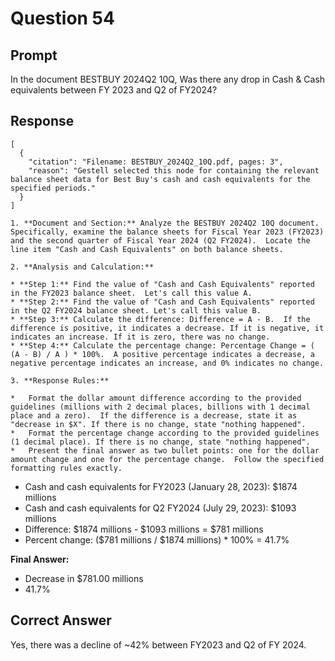 # Question 54

## Prompt

In the document BESTBUY 2024Q2 10Q, Was there any drop in Cash & Cash equivalents between FY 2023 and Q2 of FY2024?

## Response

```results
[
  {
    "citation": "Filename: BESTBUY_2024Q2_10Q.pdf, pages: 3",
    "reason": "Gestell selected this node for containing the relevant balance sheet data for Best Buy's cash and cash equivalents for the specified periods."
  }
]
```

```cot
1. **Document and Section:** Analyze the BESTBUY 2024Q2 10Q document. Specifically, examine the balance sheets for Fiscal Year 2023 (FY2023) and the second quarter of Fiscal Year 2024 (Q2 FY2024).  Locate the line item "Cash and Cash Equivalents" on both balance sheets.

2. **Analysis and Calculation:**

* **Step 1:** Find the value of "Cash and Cash Equivalents" reported in the FY2023 balance sheet.  Let's call this value A.
* **Step 2:** Find the value of "Cash and Cash Equivalents" reported in the Q2 FY2024 balance sheet. Let's call this value B.
* **Step 3:** Calculate the difference: Difference = A - B.  If the difference is positive, it indicates a decrease. If it is negative, it indicates an increase. If it is zero, there was no change.
* **Step 4:** Calculate the percentage change: Percentage Change = ( (A - B) / A ) * 100%.  A positive percentage indicates a decrease, a negative percentage indicates an increase, and 0% indicates no change.

3. **Response Rules:**

*   Format the dollar amount difference according to the provided guidelines (millions with 2 decimal places, billions with 1 decimal place and a zero).  If the difference is a decrease, state it as "decrease in $X". If there is no change, state "nothing happened".
*   Format the percentage change according to the provided guidelines (1 decimal place). If there is no change, state "nothing happened".
*   Present the final answer as two bullet points: one for the dollar amount change and one for the percentage change.  Follow the specified formatting rules exactly.

```

- Cash and cash equivalents for FY2023 (January 28, 2023): $1874 millions
- Cash and cash equivalents for Q2 FY2024 (July 29, 2023): $1093 millions
- Difference: $1874 millions - $1093 millions = $781 millions
- Percent change: ($781 millions / $1874 millions) \* 100% = 41.7%

**Final Answer:**

- Decrease in $781.00 millions
- 41.7%

## Correct Answer

Yes, there was a decline of ~42% between FY2023 and Q2 of FY 2024.
